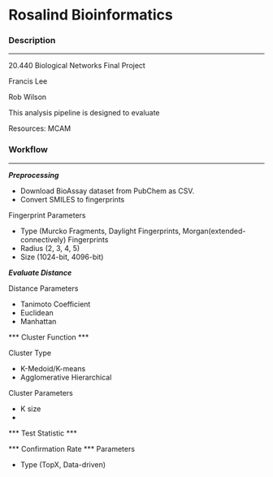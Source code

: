 # Rosalind Bioinformatics #

### Description
---
20.440 Biological Networks Final Project

Francis Lee

Rob Wilson

This analysis pipeline is designed to evaluate 

Resources:
MCAM

### Workflow
---
***Preprocessing***

- Download BioAssay dataset from PubChem as CSV.
- Convert SMILES to fingerprints

Fingerprint Parameters
- Type (Murcko Fragments, Daylight Fingerprints, Morgan(extended-connectively) Fingerprints
- Radius (2, 3, 4, 5)
- Size (1024-bit, 4096-bit)

***Evaluate Distance***

Distance Parameters
- Tanimoto Coefficient
- Euclidean
- Manhattan

*** Cluster Function ***

Cluster Type
- K-Medoid/K-means
- Agglomerative Hierarchical

Cluster Parameters
- K size
- 

*** Test Statistic ***

*** Confirmation Rate ***
Parameters
- Type (TopX, Data-driven)

